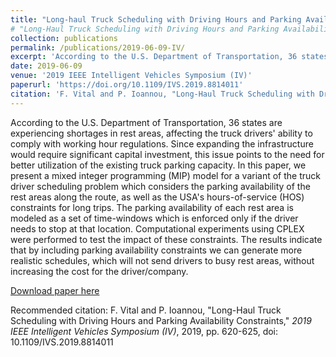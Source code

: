 ```yaml
---
title: "Long-haul Truck Scheduling with Driving Hours and Parking Availability Constraints"
# "Long-Haul Truck Scheduling with Driving Hours and Parking Availability Constraints"
collection: publications
permalink: /publications/2019-06-09-IV/
excerpt: 'According to the U.S. Department of Transportation, 36 states are experiencing shortages in rest areas, affecting the truck drivers' ability to comply with working hour regulations. Since expanding the infrastructure would require significant capital investment, this issue points to the need for better utilization of the existing truck parking capacity. In this paper, we present a mixed integer programming (MIP) model for a variant of the truck driver scheduling problem which considers the parking availability of the rest areas along the route, as well as the USA's hours-of-service (HOS) constraints for long trips. The parking availability of each rest area is modeled as a set of time-windows which is enforced only if the driver needs to stop at that location. Computational experiments using CPLEX were performed to test the impact of these constraints. The results indicate that by including parking availability constraints we can generate more realistic schedules, which will not send drivers to busy rest areas, without increasing the cost for the driver/company.'
date: 2019-06-09
venue: '2019 IEEE Intelligent Vehicles Symposium (IV)'
paperurl: 'https://doi.org/10.1109/IVS.2019.8814011'
citation: 'F. Vital and P. Ioannou, "Long-Haul Truck Scheduling with Driving Hours and Parking Availability Constraints," <i>2019 IEEE Intelligent Vehicles Symposium (IV)</i>, 2019, pp. 620-625, doi: 10.1109/IVS.2019.8814011.'
---
```

According to the U.S. Department of Transportation, 36 states are experiencing shortages in rest areas, affecting the truck drivers' ability to comply with working hour regulations. Since expanding the infrastructure would require significant capital investment, this issue points to the need for better utilization of the existing truck parking capacity. In this paper, we present a mixed integer programming (MIP) model for a variant of the truck driver scheduling problem which considers the parking availability of the rest areas along the route, as well as the USA's hours-of-service (HOS) constraints for long trips. The parking availability of each rest area is modeled as a set of time-windows which is enforced only if the driver needs to stop at that location. Computational experiments using CPLEX were performed to test the impact of these constraints. The results indicate that by including parking availability constraints we can generate more realistic schedules, which will not send drivers to busy rest areas, without increasing the cost for the driver/company.

[Download paper here](https://doi.org/10.1109/IVS.2019.8814011)

Recommended citation: F. Vital and P. Ioannou, "Long-Haul Truck Scheduling with Driving Hours and Parking Availability Constraints," <i>2019 IEEE Intelligent Vehicles Symposium (IV)</i>, 2019, pp. 620-625, doi: 10.1109/IVS.2019.8814011